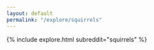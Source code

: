 ```yaml
---
layout: default
permalink: "/explore/squirrels"
---
```


<link rel="stylesheet" type="text/css" href="/static/css/explore.css">
{% include explore.html subreddit="squirrels" %}

